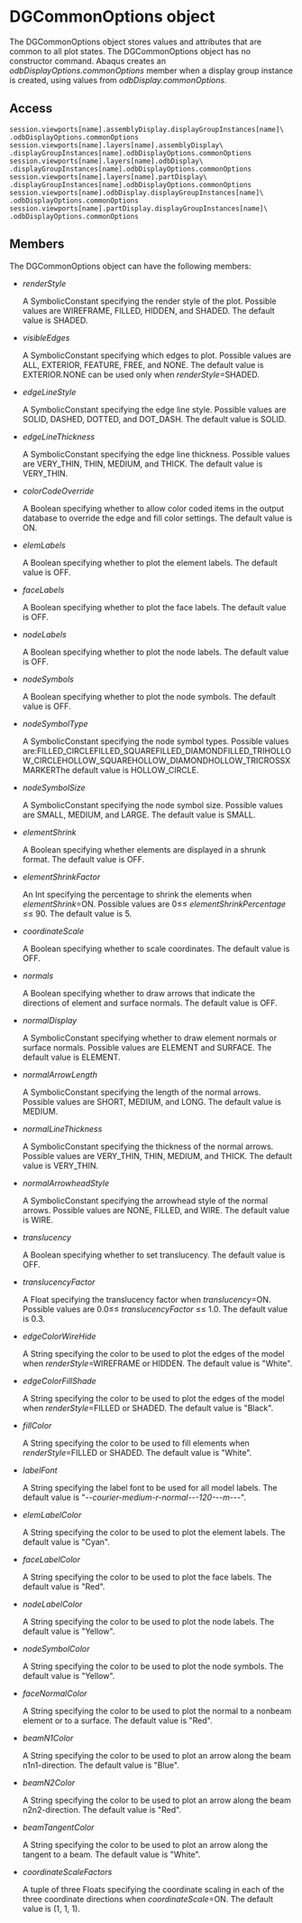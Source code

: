 # DGCommonOptions object

The DGCommonOptions object stores values and attributes that are common to all plot states. The DGCommonOptions object has no constructor command. Abaqus creates an *odbDisplayOptions.commonOptions* member when a display group instance is created, using values from *odbDisplay.commonOptions*.

## Access

```
session.viewports[name].assemblyDisplay.displayGroupInstances[name]\
.odbDisplayOptions.commonOptions
session.viewports[name].layers[name].assemblyDisplay\
.displayGroupInstances[name].odbDisplayOptions.commonOptions
session.viewports[name].layers[name].odbDisplay\
.displayGroupInstances[name].odbDisplayOptions.commonOptions
session.viewports[name].layers[name].partDisplay\
.displayGroupInstances[name].odbDisplayOptions.commonOptions
session.viewports[name].odbDisplay.displayGroupInstances[name]\
.odbDisplayOptions.commonOptions
session.viewports[name].partDisplay.displayGroupInstances[name]\
.odbDisplayOptions.commonOptions
```

## Members

The DGCommonOptions object can have the following members:

- *renderStyle*

  A SymbolicConstant specifying the render style of the plot. Possible values are WIREFRAME, FILLED, HIDDEN, and SHADED. The default value is SHADED.

- *visibleEdges*

  A SymbolicConstant specifying which edges to plot. Possible values are ALL, EXTERIOR, FEATURE, FREE, and NONE. The default value is EXTERIOR.NONE can be used only when *renderStyle*=SHADED.

- *edgeLineStyle*

  A SymbolicConstant specifying the edge line style. Possible values are SOLID, DASHED, DOTTED, and DOT_DASH. The default value is SOLID.

- *edgeLineThickness*

  A SymbolicConstant specifying the edge line thickness. Possible values are VERY_THIN, THIN, MEDIUM, and THICK. The default value is VERY_THIN.

- *colorCodeOverride*

  A Boolean specifying whether to allow color coded items in the output database to override the edge and fill color settings. The default value is ON.

- *elemLabels*

  A Boolean specifying whether to plot the element labels. The default value is OFF.

- *faceLabels*

  A Boolean specifying whether to plot the face labels. The default value is OFF.

- *nodeLabels*

  A Boolean specifying whether to plot the node labels. The default value is OFF.

- *nodeSymbols*

  A Boolean specifying whether to plot the node symbols. The default value is OFF.

- *nodeSymbolType*

  A SymbolicConstant specifying the node symbol types. Possible values are:FILLED_CIRCLEFILLED_SQUAREFILLED_DIAMONDFILLED_TRIHOLLOW_CIRCLEHOLLOW_SQUAREHOLLOW_DIAMONDHOLLOW_TRICROSSXMARKERThe default value is HOLLOW_CIRCLE.

- *nodeSymbolSize*

  A SymbolicConstant specifying the node symbol size. Possible values are SMALL, MEDIUM, and LARGE. The default value is SMALL.

- *elementShrink*

  A Boolean specifying whether elements are displayed in a shrunk format. The default value is OFF.

- *elementShrinkFactor*

  An Int specifying the percentage to shrink the elements when *elementShrink*=ON. Possible values are 0≤≤ *elementShrinkPercentage* ≤≤ 90. The default value is 5.

- *coordinateScale*

  A Boolean specifying whether to scale coordinates. The default value is OFF.

- *normals*

  A Boolean specifying whether to draw arrows that indicate the directions of element and surface normals. The default value is OFF.

- *normalDisplay*

  A SymbolicConstant specifying whether to draw element normals or surface normals. Possible values are ELEMENT and SURFACE. The default value is ELEMENT.

- *normalArrowLength*

  A SymbolicConstant specifying the length of the normal arrows. Possible values are SHORT, MEDIUM, and LONG. The default value is MEDIUM.

- *normalLineThickness*

  A SymbolicConstant specifying the thickness of the normal arrows. Possible values are VERY_THIN, THIN, MEDIUM, and THICK. The default value is VERY_THIN.

- *normalArrowheadStyle*

  A SymbolicConstant specifying the arrowhead style of the normal arrows. Possible values are NONE, FILLED, and WIRE. The default value is WIRE.

- *translucency*

  A Boolean specifying whether to set translucency. The default value is OFF.

- *translucencyFactor*

  A Float specifying the translucency factor when *translucency*=ON. Possible values are 0.0≤≤ *translucencyFactor* ≤≤ 1.0. The default value is 0.3.

- *edgeColorWireHide*

  A String specifying the color to be used to plot the edges of the model when *renderStyle*=WIREFRAME or HIDDEN. The default value is "White".

- *edgeColorFillShade*

  A String specifying the color to be used to plot the edges of the model when *renderStyle*=FILLED or SHADED. The default value is "Black".

- *fillColor*

  A String specifying the color to be used to fill elements when *renderStyle*=FILLED or SHADED. The default value is "White".

- *labelFont*

  A String specifying the label font to be used for all model labels. The default value is "-*-courier-medium-r-normal-*-*-120-*-*-m-*-*-*".

- *elemLabelColor*

  A String specifying the color to be used to plot the element labels. The default value is "Cyan".

- *faceLabelColor*

  A String specifying the color to be used to plot the face labels. The default value is "Red".

- *nodeLabelColor*

  A String specifying the color to be used to plot the node labels. The default value is "Yellow".

- *nodeSymbolColor*

  A String specifying the color to be used to plot the node symbols. The default value is "Yellow".

- *faceNormalColor*

  A String specifying the color to be used to plot the normal to a nonbeam element or to a surface. The default value is "Red".

- *beamN1Color*

  A String specifying the color to be used to plot an arrow along the beam n1n1-direction. The default value is "Blue".

- *beamN2Color*

  A String specifying the color to be used to plot an arrow along the beam n2n2-direction. The default value is "Red".

- *beamTangentColor*

  A String specifying the color to be used to plot an arrow along the tangent to a beam. The default value is "White".

- *coordinateScaleFactors*

  A tuple of three Floats specifying the coordinate scaling in each of the three coordinate directions when *coordinateScale*=ON. The default value is (1, 1, 1).